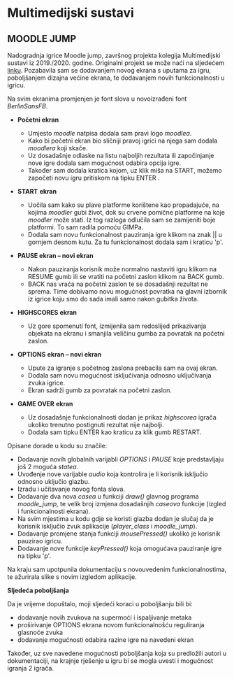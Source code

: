 # Multimedijski sustavi
## MOODLE JUMP

Nadogradnja igrice Moodle jump, završnog projekta kolegija Multimedijski sustavi iz 2019./2020. godine. Originalni projekt se može naći na sljedećem [linku](https://github.com/tomarga/moodle-jump).
Pozabavila sam se dodavanjem novog ekrana s uputama za igru, poboljšanjem dizajna većine ekrana, 
te dodavanjem novih funkcionalnosti u igricu.

Na svim ekranima promjenjen je font slova u novoizrađeni font _BerlinSansFB_.


- **Početni ekran**

  - Umjesto _moodle_ natpisa dodala sam pravi logo _moodlea_.
  - Kako bi početni ekran bio sličniji pravoj igrici na njega sam dodala _moodlera_ koji skače.
  - Uz dosadašnje odlaske na listu najboljih rezultata ili započinjanje nove igre dodala sam mogućnost odabira opcija igre.
  - Također sam dodala kratica kojom, uz klik miša na START, možemo započeti novu igru pritiskom na tipku ENTER .

- **START** **ekran**

  - Uočila sam kako su plave platforme korištene kao propadajuće, na kojima _moodler_ gubi život, dok su crvene pomične platforme na koje _moodler_ može stati. Iz tog razloga odlučila sam se zamijeniti boje platformi. To sam radila pomoću GIMPa.
  - Dodala sam novu funkcionalnost pauziranja igre klikom na znak || u gornjem desnom kutu. Za tu funkcionalnost dodala sam i kraticu &#39;p&#39;.

- **PAUSE ekran – novi ekran**

  - Nakon pauziranja korisnik može normalno nastaviti igru klikom na RESUME gumb ili se vratiti na početni zaslon klikom na BACK gumb.
  - BACK nas vraća na početni zaslon te se dosadašnji rezultat ne sprema. Time dobivamo novu mogućnost povratka na glavni izbornik iz igrice koju smo do sada imali samo nakon gubitka života.

- **HIGHSCORES** **ekran**

  - Uz gore spomenuti font, izmijenila sam redoslijed prikazivanja objekata na ekranu i smanjila veličinu gumba za povratak na početni zaslon.

- **OPTIONS** **ekran – novi ekran**

  - Upute za igranje s početnog zaslona prebacila sam na ovaj ekran.
  - Dodala sam novu mogućnost isključivanja odnosno uključivanja zvuka igrice.
  - Ekran sadrži gumb za povratak na početni zaslon.

- **GAME OVER** **ekran**

  - Uz dosadašnje funkcionalnosti dodan je prikaz _highscorea_ igrača ukoliko trenutno postignuti rezultat nije najbolji.
  - Dodala sam tipku ENTER kao kraticu za klik gumb RESTART.

Opisane dorade u kodu su značile:

- Dodavanje novih globalnih varijabli _OPTIONS_ i _PAUSE_ koje predstavljaju još 2 moguća _statea._
- Uvođenje nove varijable _audio_ koja kontrolira je li korisnik isključio odnosno uključio glazbu.
- Izradu i učitavanje novog fonta slova.
- Dodavanje dva nova _casea_ u funkciji _draw()_ glavnog programa _moodle\_jump,_ te velik broj izmjena dosadašnjih _caseova_ funkcije (izgled i funkcionalnosti ekrana)_._
- Na svim mjestima u kodu gdje se koristi glazba dodan je slučaj da je korisnik isključio zvuk aplikacije (_player\_class_ i _moodle\_jump_).
- Dodavanje promjene stanja funkciji _mousePressed()_ ukoliko je korisnik pauzirao igricu.
- Dodavanje nove funkcije _keyPressed()_ koja omogućava pauziranje igre na tipku &#39;p&#39;.

Na kraju sam upotpunila dokumentaciju s novouvedenim funkcionalnostima, te ažurirala slike s novim izgledom aplikacije.

**Sljedeća poboljšanja**

Da je vrijeme dopuštalo, moji sljedeći koraci u poboljšanju bili bi:

- dodavanje novih zvukova na supermoći i ispaljivanje metaka
- proširivanje OPTIONS ekrana novom funkcionalnošću reguliranja glasnoće zvuka
- dodavanje mogućnosti odabira razine igre na navedeni ekran

Također, uz sve navedene mogućnosti poboljšanja koja su predložili autori u dokumentaciji, na krajnje rješenje u igru bi se mogla uvesti i mogućnost igranja 2 igrača.
